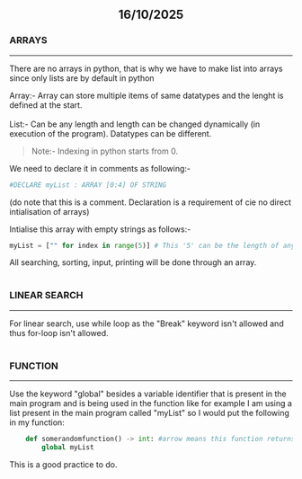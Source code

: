## <p style="text-align: center;">16/10/2025</p>

### ARRAYS
---

There are no arrays in python, that is why we have to make list into arrays since only lists are by default in python 

Array:- Array can store multiple items of same datatypes and the lenght is defined at the start. <br></br>
List:- Can be any length and length can be changed dynamically (in execution of the program). Datatypes can be different. 

> Note:- Indexing in python starts from 0.

We need to declare it in comments as following:- 

```	python
#DECLARE myList : ARRAY [0:4] OF STRING 
```
(do note that this is a comment. Declaration is a requirement of cie no direct intialisation of arrays)

Intialise this array with empty strings as follows:- 
```	python
myList = ["" for index in range(5)] # This '5' can be the length of any array
```

All searching, sorting, input, printing will be done through an array. 
<br></br>
### LINEAR SEARCH 
---
For linear search, use while loop as the "Break" keyword isn't allowed and thus for-loop isn't allowed. 
<br></br>
### FUNCTION
----
Use the keyword "global" besides a variable identifier that is present in the main program and is being used in the function like for example I am using a list present in the main program called "myList" so 
I would put the following in my function: 
```python
	def somerandomfunction() -> int: #arrow means this function returns an integer
		global myList
```
This is a good practice to do. 


